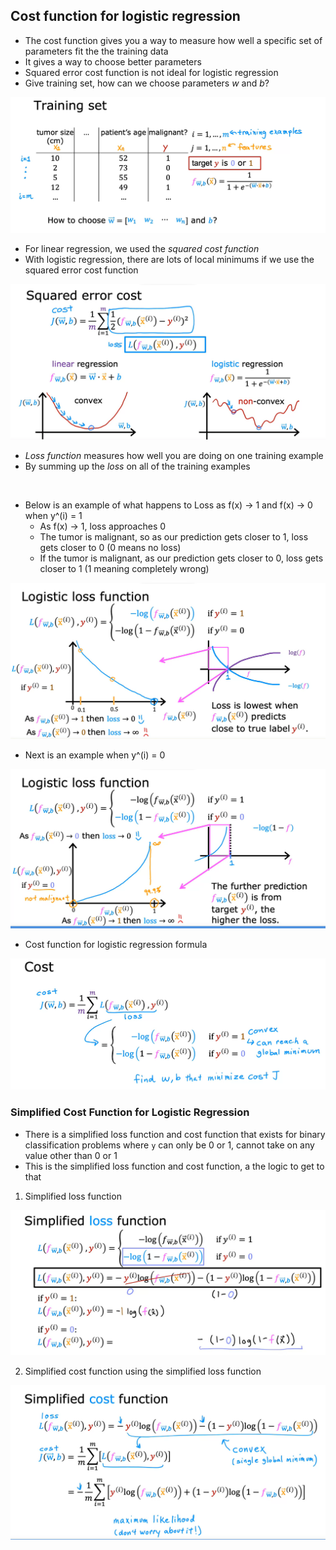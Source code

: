 ## Cost function for logistic regression

- The cost function gives you a way to measure how well a specific set of parameters fit the the training data
- It gives a way to choose better parameters
- Squared error cost function is not ideal for logistic regression
- Give training set, how can we choose parameters _w_ and _b_?

![alt text](./images/10.png)

- For linear regression, we used the _squared cost function_
- With logistic regression, there are lots of local minimums if we use the squared error cost function

![alt text](./images/11.png)

- _Loss function_ measures how well you are doing on one training example
- By summing up the _loss_ on all of the training examples

<br>

- Below is an example of what happens to Loss as f(x) -> 1 and f(x) -> 0 when y^(i) = 1
  - As f(x) -> 1, loss approaches 0
  - The tumor is malignant, so as our prediction gets closer to 1, loss gets closer to 0 (0 means no loss)
  - If the tumor is malignant, as our prediction gets closer to 0, loss gets closer to 1 (1 meaning completely wrong)

![alt text](./images/12.png)

- Next is an example when y^(i) = 0

![alt text](./images/13.png)

- Cost function for logistic regression formula

![alt text](./images/14.png)

### Simplified Cost Function for Logistic Regression

- There is a simplified loss function and cost function that exists for binary classification problems where `y` can only be 0 or 1, cannot take on any value other than 0 or 1
- This is the simplified loss function and cost function, a the logic to get to that

1. Simplified loss function

![alt text](./images/15.png)

2. Simplified cost function using the simplified loss function

![alt text](./images/16.png)
